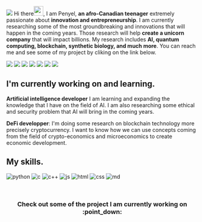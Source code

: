 ![](https://github.com/quantumporium/quantumporium/blob/main/Djegnene%20Babo%20penyel%20aka%20Quantum%20Porium.png)
Hi there<img src="https://media.giphy.com/media/hvRJCLFzcasrR4ia7z/giphy.gif" width="25px">, I am Penyel, __an afro-Canadian teenager__ extremely passionate about __innovation and entrepreneurship__.
I am currently researching some of the most groundbreaking and innovations that will happen in the coming years.  Those research will help __create a unicorn company__ that will impact billions. My research includes __AI, quantum computing,  blockchain, synthetic biology, and much more__. You can reach me and see some of my project by cliking on the link below.

[![](https://img.shields.io/badge/MEDIUM-12100E?style=for-the-badge&logo=medium&logoColor=white)](https://penyel-djegnene.medium.com/)
[![](https://img.shields.io/badge/LinkedIn-0077B5?style=for-the-badge&logo=linkedin&logoColor=white)](https://www.linkedin.com/in/penyel-babo-karlenry-djegnene-3b4bb81b0/)
[![](https://img.shields.io/badge/GitHub-100000?style=for-the-badge&logo=github&logoColor=white)](https://github.com/quantumporium)
[![](https://img.shields.io/badge/Newsletter-FFE01B?style=for-the-badge&logo=MailChimp&logoColor=white)](http://eepurl.com/hkSEmH)
[![](https://img.shields.io/badge/Kaggle-20BEFF?style=for-the-badge&logo=Kaggle&logoColor=white)](https://www.kaggle.com/quantumporium)
[![](https://img.shields.io/badge/HackerRank-2EC866?style=for-the-badge&logo=HackerRank&logoColor=white)](https://www.hackerrank.com/quantumPorium)
[![](https://img.shields.io/badge/personnal_website-E34F26?style=for-the-badge&logo=HTML5&logoColor=white)](https://quantumporium.github.io/quantumporium/)

## I'm currently working on and learning.

<!-- __Synthetic biology :dna::__ I have recently bought a synthetic biology and bioengineering class from [the-Odin](https://www.the-odin.com/)  this class will teach how to do bioengineering with CRISPR cas9.
-->

<!-- __Quantum programming <img src="https://www.ibm.com/blogs/research/wp-content/uploads/2018/05/qiskit.gif" width="15px" >:__ I am expending the knowledge I have on quantum programming by learning some of the underlying mathematical concept needed and learning Qiskit -->

__Artificial intelligence developer__ I am learning and expanding the knowledge that I have on the field of AI. I am also researching some ethical and security problem that AI will bring in the coming years.

__DeFi developper__: I'm doing some research on blockchain technology more precisely cryptocurrency. I want to know how we can use concepts coming from the field of crypto-economics and microeconomics to create economic development.

## My skills.
![python](https://img.shields.io/badge/Python-3776AB?style=for-the-badge&logo=python&logoColor=white)
![c](https://img.shields.io/badge/C-00599C?style=for-the-badge&logo=c&logoColor=white)
![c++](https://img.shields.io/badge/C%2B%2B-00599C?style=for-the-badge&logo=c%2B%2B&logoColor=white)
![js](https://img.shields.io/badge/JavaScript-323330?style=for-the-badge&logo=javascript&logoColor=F7DF1E)
![html](https://img.shields.io/badge/HTML-239120?style=for-the-badge&logo=html5&logoColor=white)
![css](https://img.shields.io/badge/CSS-239120?&style=for-the-badge&logo=css3&logoColor=white)
![md](https://img.shields.io/badge/Markdown-000000?style=for-the-badge&logo=markdown&logoColor=white)

<br>

<h3 align="center"> Check out some of the project I am currently working on :point_down: </h3>
